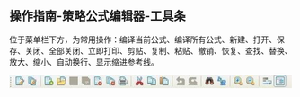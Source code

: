 ## 操作指南-策略公式编辑器-工具条

位于菜单栏下方，为常用操作：编译当前公式、编译所有公式、新建、打开、保存、关闭、全部关闭、立即打印、剪贴、复制、粘贴、撤销、恢复、查找、替换、放大、缩小、自动换行、显示缩进参考线。



![图片14.jpg](/assets/17861.jpg)